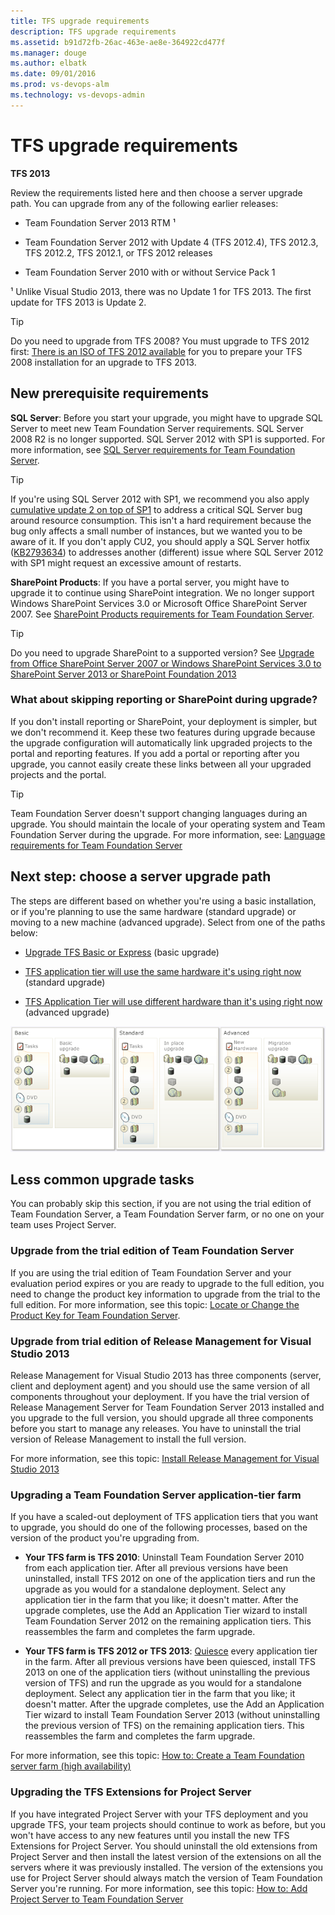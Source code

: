 ```yaml
---
title: TFS upgrade requirements
description: TFS upgrade requirements
ms.assetid: b91d72fb-26ac-463e-ae8e-364922cd477f
ms.manager: douge
ms.author: elbatk
ms.date: 09/01/2016
ms.prod: vs-devops-alm
ms.technology: vs-devops-admin
---
```


[//]: # (monikerRange: 'tfs-2013')

# TFS upgrade requirements

**TFS 2013**

Review the requirements listed here and then choose a server upgrade path. You can upgrade from any of the following earlier releases:

-   Team Foundation Server 2013 RTM ¹

-   Team Foundation Server 2012 with Update 4 (TFS 2012.4), TFS 2012.3, TFS 2012.2, TFS 2012.1, or TFS 2012 releases

-   Team Foundation Server 2010 with or without Service Pack 1

¹ Unlike Visual Studio 2013, there was no Update 1 for TFS 2013. The first update for TFS 2013 is Update 2.

> [!TIP]
> Do you need to upgrade from TFS 2008? You must upgrade to TFS 2012 first: [There is an ISO of TFS 2012 available](http://go.microsoft.com/fwlink?linkid=255990) for you to prepare your TFS 2008 installation for an upgrade to TFS 2013.

## New prerequisite requirements

**SQL Server**: Before you start your upgrade, you might have to upgrade SQL Server to meet new Team Foundation Server requirements. SQL Server 2008 R2 is no longer supported. SQL Server 2012 with SP1 is supported. For more information, see [SQL Server requirements for Team Foundation Server](../../requirements.md#sql-server).

> [!TIP]
> If you're using SQL Server 2012 with SP1, we recommend you also apply [cumulative update 2 on top of SP1](http://support.microsoft.com/kb/2790947) to address a critical SQL Server bug around resource consumption. This isn't a hard requirement because the bug only affects a small number of instances, but we wanted you to be aware of it. If you don't apply CU2, you should apply a SQL Server hotfix ([KB2793634](http://support.microsoft.com/kb/2793634)) to addresses another (different) issue where SQL Server 2012 with SP1 might request an excessive amount of restarts.

**SharePoint Products**: If you have a portal server, you might have to upgrade it to continue using SharePoint integration. We no longer support Windows SharePoint Services 3.0 or Microsoft Office SharePoint Server 2007. See [SharePoint Products requirements for Team Foundation Server](../../requirements.md#sharepoint).

> [!TIP]
> Do you need to upgrade SharePoint to a supported version? See [Upgrade from Office SharePoint Server 2007 or Windows SharePoint Services 3.0 to SharePoint Server 2013 or SharePoint Foundation 2013](https://technet.microsoft.com/library/ee947141.aspx)

### What about skipping reporting or SharePoint during upgrade?

If you don't install reporting or SharePoint, your deployment is simpler, but we don't recommend it. Keep these two features during upgrade because the upgrade configuration will automatically link upgraded projects to the portal and reporting features. If you add a portal or reporting after you upgrade, you cannot easily create these links between all your upgraded projects and the portal.

> [!TIP]
> Team Foundation Server doesn't support changing languages during an upgrade. You should maintain the locale of your operating system and Team Foundation Server during the upgrade. For more information, see: [Language requirements for Team Foundation Server](../../requirements.md#languages)

## Next step: choose a server upgrade path

The steps are different based on whether you're using a basic installation, or if you're planning to use the same hardware (standard upgrade) or moving to a new machine (advanced upgrade). Select from one of the paths below:

-    [Upgrade TFS Basic or Express](../express.md)  (basic upgrade)

-    [TFS application tier will use the same hardware it's using right now](same-app-tier-hardware.md)  (standard upgrade)

-    [TFS Application Tier will use different hardware than it's using right now](new-app-tier-hardware.md)  (advanced upgrade)

![TFS server upgrade choices](../../install/_img/ic612461.png)

## Less common upgrade tasks

You can probably skip this section, if you are not using the trial edition of Team Foundation Server, a Team Foundation Server farm, or no one on your team uses Project Server.

### Upgrade from the trial edition of Team Foundation Server

If you are using the trial edition of Team Foundation Server and your evaluation period expires or you are ready to upgrade to the full edition, you need to change the product key information to upgrade from the trial to the full edition. For more information, see this topic: [Locate or Change the Product Key for Team Foundation Server](../change-product-key.md).

### Upgrade from trial edition of Release Management for Visual Studio 2013

Release Management for Visual Studio 2013 has three components (server, client and deployment agent) and you should use the same version of all components throughout your deployment. If you have the trial version of Release Management Server for Team Foundation Server 2013 installed and you upgrade to the full version, you should upgrade all three components before you start to manage any releases. You have to uninstall the trial version of Release Management to install the full version.

For more information, see this topic: [Install Release Management for Visual Studio 2013](https://msdn.microsoft.com/en-us/library/dn593700%28v=vs.120%29.aspx)

### Upgrading a Team Foundation Server application-tier farm

If you have a scaled-out deployment of TFS application tiers that you want to upgrade, you should do one of the following processes, based on the version of the product you're upgrading from.

-   **Your TFS farm is TFS 2010**: Uninstall Team Foundation Server 2010 from each application tier. After all previous versions have been uninstalled, install TFS 2012 on one of the application tiers and run the upgrade as you would for a standalone deployment. Select any application tier in the farm that you like; it doesn't matter. After the upgrade completes, use the Add an Application Tier wizard to install Team Foundation Server 2012 on the remaining application tiers. This reassembles the farm and completes the farm upgrade.

-   **Your TFS farm is TFS 2012 or TFS 2013**: [Quiesce](../../command-line/tfsservicecontrol-cmd.md) every application tier in the farm. After all previous versions have been quiesced, install TFS 2013 on one of the application tiers (without uninstalling the previous version of TFS) and run the upgrade as you would for a standalone deployment. Select any application tier in the farm that you like; it doesn't matter. After the upgrade completes, use the Add an Application Tier wizard to install Team Foundation Server 2013 (without uninstalling the previous version of TFS) on the remaining application tiers. This reassembles the farm and completes the farm upgrade.

For more information, see this topic: [How to: Create a Team Foundation server farm (high availability)](../../install/create-tfs-farm.md)

### Upgrading the TFS Extensions for Project Server

If you have integrated Project Server with your TFS deployment and you upgrade TFS, your team projects should continue to work as before, but you won't have access to any new features until you install the new TFS Extensions for Project Server. You should uninstall the old extensions from Project Server and then install the latest version of the extensions on all the servers where it was previously installed. The version of the extensions you use for Project Server should always match the version of Team Foundation Server you're running. For more information, see this topic: [How to: Add Project Server to Team Foundation Server](https://msdn.microsoft.com/en-us/library/hh548139(v=vs.120).aspx )
